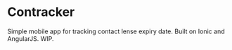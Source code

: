 Contracker
==========================

Simple mobile app for tracking contact lense expiry date. Built on Ionic and AngularJS. WIP.

